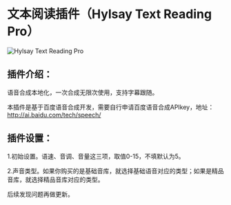 # 文本阅读插件（Hylsay Text Reading Pro）
![Hylsay Text Reading Pro](https://ps.w.org/hylsay-text-reading/assets/screenshot-1.png?rev=2641925)

## 插件介绍：

语音合成本地化，一次合成无限次使用，支持字幕跟随。

本插件是基于百度语音合成开发，需要自行申请百度语音合成APIkey，地址：http://ai.baidu.com/tech/speech/

## 插件设置：

1.初始设置。语速、音调、音量这三项，取值0-15，不填默认为5。

2.声音类型。如果你购买的是基础音库，就选择基础语音对应的类型；如果是精品音库，就选择精品音库对应的类型。

后续发现问题再做更新。
